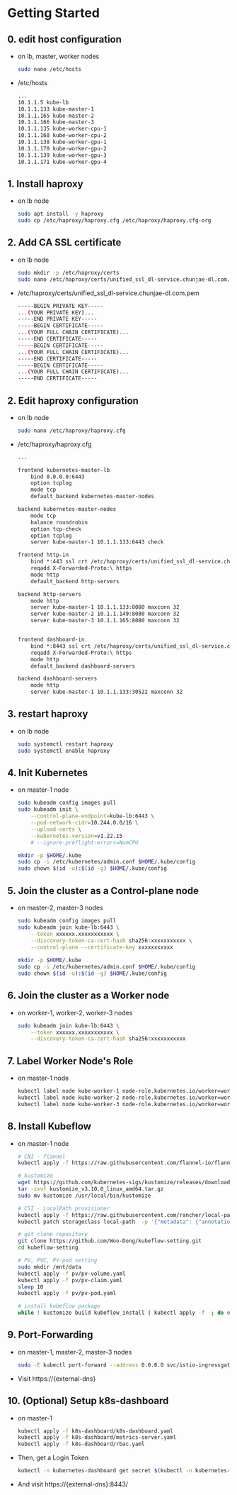 
# Getting Started

## 0. edit host configuration
* on lb, master, worker nodes
    ```sh
    sudo nano /etc/hosts
    ```
* /etc/hosts
    ```txt
    ...
    10.1.1.5 kube-lb
    10.1.1.133 kube-master-1
    10.1.1.165 kube-master-2
    10.1.1.166 kube-master-3
    10.1.1.135 kube-worker-cpu-1
    10.1.1.168 kube-worker-cpu-2
    10.1.1.138 kube-worker-gpu-1
    10.1.1.170 kube-worker-gpu-2
    10.1.1.139 kube-worker-gpu-3
    10.1.1.171 kube-worker-gpu-4
    ```

## 1. Install haproxy
* on lb node
    ```sh
    sudo apt install -y haproxy
    sudo cp /etc/haproxy/haproxy.cfg /etc/haproxy/haproxy.cfg-org
    ```

## 2. Add CA SSL certificate
* on lb node
    ```sh
    sudo mkdir -p /etc/haproxy/certs
    sudo nano /etc/haproxy/certs/unified_ssl_dl-service.chunjae-dl.com.pem
    ```
* /etc/haproxy/certs/unified_ssl_dl-service.chunjae-dl.com.pem
    ```sh
    -----BEGIN PRIVATE KEY-----
    ...(YOUR PRIVATE KEY)...
    -----END PRIVATE KEY-----
    -----BEGIN CERTIFICATE-----
    ...(YOUR FULL CHAIN CERTIFICATE)...
    -----END CERTIFICATE-----
    -----BEGIN CERTIFICATE-----
    ...(YOUR FULL CHAIN CERTIFICATE)...
    -----END CERTIFICATE-----
    -----BEGIN CERTIFICATE-----
    ...(YOUR FULL CHAIN CERTIFICATE)...
    -----END CERTIFICATE-----
    ```

## 2. Edit haproxy configuration
* on lb node
    ```sh
    sudo nano /etc/haproxy/haproxy.cfg
    ```
* /etc/haproxy/haproxy.cfg
    ```txt
    ...

    frontend kubernetes-master-lb
        bind 0.0.0.0:6443
        option tcplog
        mode tcp
        default_backend kubernetes-master-nodes

    backend kubernetes-master-nodes
        mode tcp
        balance roundrobin
        option tcp-check
        option tcplog
        server kube-master-1 10.1.1.133:6443 check

    frontend http-in
        bind *:443 ssl crt /etc/haproxy/certs/unified_ssl_dl-service.chunjae-dl.com.pem
        reqadd X-Forwarded-Proto:\ https
        mode http
        default_backend http-servers

    backend http-servers
        mode http
        server kube-master-1 10.1.1.133:8080 maxconn 32
        server kube-master-2 10.1.1.149:8080 maxconn 32
        server kube-master-3 10.1.1.165:8080 maxconn 32


    frontend dashboard-in
        bind *:8443 ssl crt /etc/haproxy/certs/unified_ssl_dl-service.chunjae-dl.com.pem
        reqadd X-Forwarded-Proto:\ https
        mode http
        default_backend dashboard-servers

    backend dashboard-servers
        mode http
        server kube-master-1 10.1.1.133:30522 maxconn 32
    ```


## 3. restart haproxy
* on lb node
    ```sh
    sudo systemctl restart haproxy
    sudo systemctl enable haproxy
    ```


## 4. Init Kubernetes
* on master-1 node
    ```sh
    sudo kubeadm config images pull
    sudo kubeadm init \
        --control-plane-endpoint=kube-lb:6443 \
        --pod-network-cidr=10.244.0.0/16 \
        --upload-certs \
        --kubernetes-version=v1.22.15 
        # --ignore-preflight-errors=NumCPU

    mkdir -p $HOME/.kube
    sudo cp -i /etc/kubernetes/admin.conf $HOME/.kube/config
    sudo chown $(id -u):$(id -g) $HOME/.kube/config
    ```


## 5. Join the cluster as a Control-plane node
* on master-2, master-3 nodes
    ```sh
    sudo kubeadm config images pull
    sudo kubeadm join kube-lb:6443 \
        --token xxxxxx.xxxxxxxxxxx \
        --discovery-token-ca-cert-hash sha256:xxxxxxxxxxx \
        --control-plane --certificate-key xxxxxxxxxxx
        
    mkdir -p $HOME/.kube
    sudo cp -i /etc/kubernetes/admin.conf $HOME/.kube/config
    sudo chown $(id -u):$(id -g) $HOME/.kube/config
    ```


## 6. Join the cluster as a Worker node
* on worker-1, worker-2, worker-3 nodes
    ```sh
    sudo kubeadm join kube-lb:6443 \
        --token xxxxxx.xxxxxxxxxxx \
        --discovery-token-ca-cert-hash sha256:xxxxxxxxxxx
    ```

## 7. Label Worker Node's Role
* on master-1 node
    ```sh
    kubectl label node kube-worker-1 node-role.kubernetes.io/worker=worker
    kubectl label node kube-worker-2 node-role.kubernetes.io/worker=worker
    kubectl label node kube-worker-3 node-role.kubernetes.io/worker=worker
    ```

## 8. Install Kubeflow
* on master-1 node
    ```sh
    # CNI - flannel
    kubectl apply -f https://raw.githubusercontent.com/flannel-io/flannel/master/Documentation/kube-flannel.yml

    # kustomize
    wget https://github.com/kubernetes-sigs/kustomize/releases/download/kustomize%2Fv3.10.0/kustomize_v3.10.0_linux_amd64.tar.gz
    tar -zxvf kustomize_v3.10.0_linux_amd64.tar.gz
    sudo mv kustomize /usr/local/bin/kustomize

    # CSI - LocalPath provisioner
    kubectl apply -f https://raw.githubusercontent.com/rancher/local-path-provisioner/v0.0.20/deploy/local-path-storage.yaml
    kubectl patch storageclass local-path  -p '{"metadata": {"annotations":{"storageclass.kubernetes.io/is-default-class":"true"}}}'

    # git clone repository
    git clone https://github.com/Woo-Dong/kubeflow-setting.git
    cd kubeflow-setting

    # PV, PVC, PV-pod setting
    sudo mkdir /mnt/data
    kubectl apply -f pv/pv-volume.yaml
    kubectl apply -f pv/pv-claim.yaml
    sleep 10
    kubectl apply -f pv/pv-pod.yaml

    # install kubeflow package
    while ! kustomize build kubeflow_install | kubectl apply -f -; do echo "Retrying to apply resources"; sleep 10; done
    ```

## 9. Port-Forwarding
* on master-1, master-2, master-3 nodes
    ```sh
    sudo -E kubectl port-forward --address 0.0.0.0 svc/istio-ingressgateway -n istio-system 8080:80 &
    ```
* Visit https://{external-dns} 

## 10. (Optional) Setup k8s-dashboard
* on master-1
    ```sh
    kubectl apply -f k8s-dashboard/k8s-dashboard.yaml
    kubectl apply -f k8s-dashboard/metrics-server.yaml
    kubectl apply -f k8s-dashboard/rbac.yaml
    ```

* Then, get a Login Token
    ```sh
    kubectl -n kubernetes-dashboard get secret $(kubectl -n kubernetes-dashboard get sa/admin-user -o jsonpath="{.secrets[0].name}") -o go-template="{{.data.token | base64decode}}"
    ```
* And visit https://{external-dns}:8443/ 
